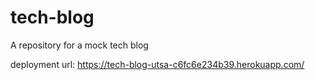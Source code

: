 # tech-blog
A repository for a mock tech blog

deployment url: https://tech-blog-utsa-c6fc6e234b39.herokuapp.com/ 
